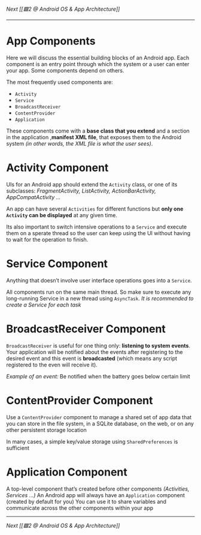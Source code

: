 _Next [[🟩2 @ Android OS & App Architecture]]_

--- 
# App Components
Here we will discuss the essential building blocks of an Android app. Each component is an entry point through which the system or a user can enter your app. Some components depend on others.

The most frequently used components are:
- `Activity`
- `Service`
- `BroadcastReceiver`
- `ContentProvider`
- `Application`

These components come with a **base class that you extend** and a section in the application ,**manifest XML file**, that exposes them to the Android system _(in other words, the XML file is what the user sees)_.

# Activity Component
UIs for an Android app should extend the `Activity` class, or one of its subclasses: _FragmentActivity, ListActivity, ActionBarActivity, AppCompatActivity ..._

An app can have several `Activities` for different functions but **only one `Activity` can be displayed** at any given time.

Its also important to switch intensive operations to a `Service` and execute them on a sperate thread so the user can keep using the UI without having to wait for the operation to finish.

# Service Component
Anything that doesn’t involve user interface operations goes into a `Service`.

All components run on the same main thread. So make sure to execute any long-running Service in a new thread using `AsyncTask`. _It is recommended to create a Service for each task_

# BroadcastReceiver Component
`BroadcastReceiver` is useful for one thing only: **listening to system events**. 
Your application will be notified about the events after registering to the desired event and this event is **broadcasted** (which means any script registered to the even will receive it).

_Example of an event:_ Be notified when the battery goes below certain limit

# ContentProvider Component
Use a `ContentProvider` component to manage a shared set of app data that you can store in the file system, in a SQLite database, on the web, or on any other persistent storage location

In many cases, a simple key/value storage using `SharedPreferences` is sufficient

# Application Component
A top-level component that’s created before other components _(Activities, Services …)_
An Android app will always have an `Application` component (created by default for you)
You can use it to share variables and communicate across the other components within your app

---

_Next [[🟩2 @ Android OS & App Architecture]]_
